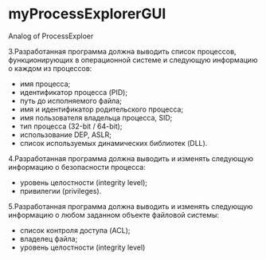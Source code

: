 # myProcessExplorerGUI
Analog of ProcessExploer

3.Разработанная программа должна выводить список процессов, функционирующих в операционной системе и следующую информацию о каждом из процессов:
*	имя процесса;
*	идентификатор процесса (PID);
*	путь до исполняемого файла;
*	имя и идентификатор родительского процесса;
*	имя пользователя владельца процесса, SID;
*	тип процесса (32-bit / 64-bit);
*	использование DEP, ASLR;
*	список используемых динамических библиотек (DLL).

4.Разработанная программа должна выводить и изменять следующую информацию о безопасности процесса:
*	уровень целостности (integrity level);
*	привилегии (privileges).

5.Разработанная программа должна выводить и изменять следующую информацию о любом заданном объекте файловой системы:
*	список контроля доступа (ACL); 
*	владелец файла;
*	уровень целостности (integrity level)


